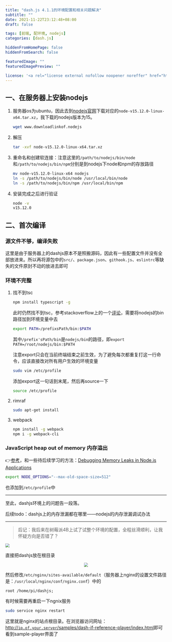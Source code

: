 ```yaml
---
title: "dash.js 4.1.1的环境配置和相关问题解决"
subtitle: ""
date: 2021-11-22T23:12:48+08:00
draft: false

tags: [前端, 配环境, nodejs]
categories: [dash.js]

hiddenFromHomePage: false
hiddenFromSearch: false

featuredImage: ""
featuredImagePreview: ""

license: '<a rel="license external nofollow noopener noreffer" href="https://creativecommons.org/licenses/by-nc/4.0/" target="_blank">CC BY-NC 4.0</a>'
---
```



## 一、在服务器上安装nodejs

1. 服务器os为ubuntu，因此去到[nodejs官网](https://nodejs.org/en/download/)下载对应的`node-v15.12.0-linux-x64.tar.xz`，我下载的nodejs版本为15。

   ```bash
   wget www.downloadlinkof.nodejs
   ```

2. 解压

   ```bash
   tar -xvf node-v15.12.0-linux-x64.tar.xz
   ```

3. 重命名和创建软连接：注意这里的`/path/to/nodejs/bin/node`和`/path/to/nodejs/bin/npm`分别是到nodejs下node和npm的存放路径

   ```bash
   mv node-v15.12.0-linux-x64 nodejs
   ln -s /path/to/nodejs/bin/node /usr/local/bin/node
   ln -s /path/to/nodejs/bin/npm /usr/local/bin/npm
   ```

4. 安装完成之后进行验证

   ```bash
   node -v
   v15.12.0
   ```

## 二、首次编译

### 源文件不够，编译失败

这里是由于服务器上的dashjs原本不是照搬源码，因此有一些配置文件并没有全部放进来。所以再将源包中的`src/`、`package.json`、`githook.js`、`eslintrc`等缺失的文件原封不动的放进去即可

### 环境不完整

1. 找不到tsc

   ```bash
   npm install typescript -g
   ```

   此时仍然找不到tsc，参考stackoverflow上的一个[评论](https://stackoverflow.com/questions/39404922/tsc-command-not-found-in-compiling-typescript)，需要将nodejs的bin路径加到环境变量中去

   ```bash
   export PATH=/prefixsPath/bin:$PATH
   ```

   其中`/prefix'sPath/bin`是`nodejs/bin`的路径，即`export PATH=/root/nodejs/bin:$PATH`

   注意export只会在当前终端结束之前生效，为了避免每次都重复打这一行命令，应该直接改对所有用户生效的环境变量

   ```bash
   sudo vim /etc/profile
   ```

   添加export这一句话到末尾，然后再source一下

   ```bash
   source /etc/profile
   ```

2. rimraf

   ```bash
   sudo apt-get install
   ```

3. webpack

   ```bash
   npm install -g webpack
   npm i -g webpack-cli
   ```

### JavaScript heap out of memory 内存溢出

👉[参考](https://stackoverflow.com/questions/53230823/fatal-error-ineffective-mark-compacts-near-heap-limit-allocation-failed-javas)，和一些待后续学习的方法：[Debugging Memory Leaks in Node.js Applications](https://www.toptal.com/nodejs/debugging-memory-leaks-node-js-applications)

```bash
export NODE_OPTIONS="--max-old-space-size=512"
```

也添加到`/etc/profile`中



---



至此，dashjs环境上的问题告一段落。

后续todo：dashjs上的内存泄漏都在哪里——nodejs的内存泄漏调试办法

------



> 后记：我后来在树莓派4B上试了试整个环境的配置，全程丝滑顺利，让我怀疑方向是否错了？

<img src="https://gitee.com/tanneho/pic/raw/master/img/202111211818982.png" style="zoom: 80%;" />

直接把dashjs放在根目录

<div align="center">
        <img src="https://gitee.com/tanneho/pic/raw/master/img/202112022100493.png" style="zoom:80%;">  
</div>

然后修改`/etc/nginx/sites-available/default`（服务器上nginx的设置文件路径是：`/usr/local/nginx/conf/nginx.conf`）中的

```
root /home/pi/dashjs;
```

有时候需要再重启一下ngnix服务

```bash
sudo service nginx restart
```

这里就是nginx的站点根目录。在浏览器访问网址：[http://`ip.of.your.server`/samples/dash-if-reference-player/index.html](https://reference.dashif.org/dash.js/latest/samples/dash-if-reference-player/index.html)即可看到sample-player界面了



